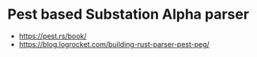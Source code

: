 # Pest based Substation Alpha parser

* https://pest.rs/book/
* https://blog.logrocket.com/building-rust-parser-pest-peg/
